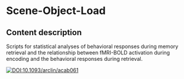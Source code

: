 # Scene-Object-Load 

## Content description
Scripts for statistical analyses of behavioral responses during memory retrieval and the relationship between fMRI-BOLD activation during encoding and the behavioral responses during retrieval.

[![DOI:10.1093/arclin/acab061](https://zenodo.org/badge/DOI/10.1093/arclin/acab061.svg)](https://doi.org/10.1093/arclin/acab061)
